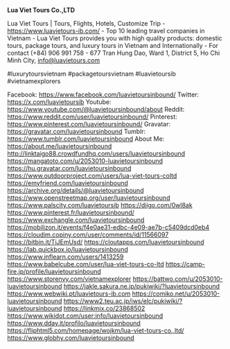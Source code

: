 **Lua Viet Tours Co.,LTD**

Lua Viet Tours | Tours, Flights, Hotels, Customize Trip - https://www.luavietours-ib.com/ - Top 10 leading travel companies in Vietnam - Lua Viet Tours provides you with high quality products: domestic tours, package tours, and luxury tours in Vietnam and Internationally - For contact (+84) 906 991 758 - 677 Tran Hung Dao, Ward 1, District 5, Ho Chi Minh City, info@luavietours.com 

#luxurytoursvietnam #packagetoursvietnam #luavietoursib #vietnamexplorers

Facebook: https://www.facebook.com/luavietoursinbound/
Twitter: https://x.com/luavietoursib
Youtube: https://www.youtube.com/@luavietoursinbound/about
Reddit: https://www.reddit.com/user/luavietoursinbound/
Pinterest: https://www.pinterest.com/luavietoursinbound/
Gravatar: https://gravatar.com/luavietoursinbound
Tumblr: https://www.tumblr.com/luavietoursinbound
About Me: https://about.me/luavietoursinbound
http://linktaigo88.crowdfundhq.com/users/luavietoursinbound
https://mangatoto.com/u/2053010-luavietoursinbound
https://hu.gravatar.com/luavietoursinbound
https://www.outdoorproject.com/users/lua-viet-tours-coltd
https://emyfriend.com/luavietoursinbound
https://archive.org/details/@luavietoursinbound
https://www.openstreetmap.org/user/luavietoursinbound
https://www.palscity.com/luavietoursib
https://diigo.com/0wl8ak
https://www.pinterest.fr/luavietoursinbound/
https://www.exchangle.com/luavietoursinbound
https://mobilizon.it/events/f4e0ae31-edbc-4e09-ae7b-c5409dcd0eb4
https://cloudim.copiny.com/user/comments/id/11566097
https://bitbin.it/TiJEmUsd/
https://cloutapps.com/luavietoursinbound
https://lab.quickbox.io/luavietoursinbound
https://www.inflearn.com/users/1413259
https://www.babelcube.com/user/lua-viet-tours-co-ltd
https://camp-fire.jp/profile/luavietoursinbound
https://www.storenvy.com/vietnamexplorer
https://battwo.com/u/2053010-luavietoursinbound
https://jakle.sakura.ne.jp/pukiwiki/?luavietoursinbound
https://www.webwiki.pt/luavietours-ib.com
https://comiko.net/u/2053010-luavietoursinbound
https://www2.teu.ac.jp/iws/elc/pukiwiki/?luavietoursinbound
https://linkmix.co/23868502
https://www.wikidot.com/user:info/luavietoursinbound
https://www.dday.it/profilo/luavietoursinbound
https://fliphtml5.com/homepage/wojkm/lua-viet-tours-co.,ltd/
https://www.globhy.com/luavietoursinbound
